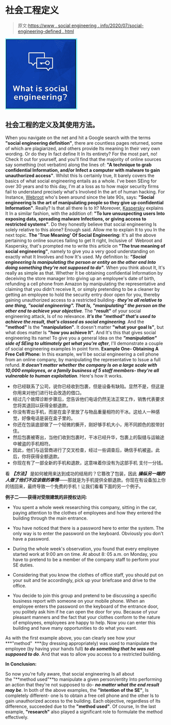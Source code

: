 # 社会工程定义

> 原文:[https://www . social engineering . info/2020/07/social-engineering-defined . html](https://www.socialengineering.info/2020/07/social-engineering-defined.html)

[![](img/d1af8ebd404bcafb0410b7ddb03a2719.png)](https://1.bp.blogspot.com/-pH2q6egCXFk/XxVEEwhF2GI/AAAAAAAAkpo/zgyW2JevfpEUOSzGdZ5CAR6rV4nR4yVTwCLcBGAsYHQ/s1600/Social%2BEngineering%2BDefined.%2Bwww.socialengineers.net.jpg)

## **社会工程的定义及其使用方法。**

When you navigate on the net and hit a Google search with the terms **"social engineering definition"**, there are countless pages returned, some of which are plagiarized, and others provide Its meaning In their very own wording. Or do they In fact define It In Its entirety? For the most part, no! Check It out for yourself, and you'll find that the majority of online sources say something (not verbatim) along the lines of: **"A technique to grab confidential Information, and/or Infect a computer with malware to gain unauthorized access"**. Whilst this Is certainly true, It barely covers the basics of what social engineering entails as a whole.
  I've been SEing for over 30 years and to this day, I'm at a loss as to how major security firms fail to understand precisely what's Involved In the art of human hacking. For Instance, [Webroot](https://www.webroot.com/au/en/resources/tips-articles/what-is-social-engineering) who's been around since the late 90s, says: **"Social engineering Is the art of manipulating people so they give up confidential Information"**. Really? Is that all there Is to It? Moreover, [Kaspersky](https://www.kaspersky.com.au/resource-center/definitions/what-is-social-engineering) explains It In a similar fashion, with the addition of: **"To lure unsuspecting users Into exposing data, spreading malware Infections, or giving access to restricted systems"**. Do they honestly believe that social engineering Is solely relative to this alone? Enough said. Allow me to explain It to you In the next topic.
  **The 'True Meaning' Of Social Engineering:**
  It's all the above pertaining to online sources failing to get It right, Inclusive of  Webroot and Kaspersky, that's prompted me to write this article on **"The true meaning of social engineering"**, namely to give you a very good understanding on exactly what It Involves and how It's used. My definition Is: ***"Social engineering Is manipulating the person or entity on the other end Into doing something they're not supposed to do"***. When you think about It, It's really as simple as that.
  Whether It be obtaining confidential Information by deceiving the store manager Into giving up an employee's date of birth, refunding a cell phone from Amazon by manipulating the representative and claiming that you didn't receive It, or simply pretending to be a cleaner by getting an employee to hold the security entry door open for you, thereby gaining unauthorized access to a restricted building- ***they're all relative to one thing, "social engineering". That Is, "manipulating" the person on the other end to achieve your objective***.
  The **"result"** of your social engineering attack, Is of no relevance. ***It's the "method" that's used to achieve the result, that's classed as social engineering**.* And the **"method"** Is the **"manipulation"**. It doesn't matter **"what your goal Is"**, but what does matter Is **"how you achieve It"**. And It's this that gives social engineering Its name! To give you a general Idea on the ***"manipulation" side of SEing to ultimately get what you're after***, I'll demonstrate a couple of social engineering examples In point form.
  **Example One- Obtaining A Free Cell Phone:**
  In this example, we'll be social engineering a cell phone from an online company, by manipulating the representative to Issue a full refund. ***It doesn't matter whether the company Is on a large scale with 10,000 employees, or a family business of 5 staff members- they're all vulnerable to human exploitation***. Here's how It works.

*   你已经联系了公司，说你已经收到包裹，但是设备有缺陷。显然不是，但这是你用来对他们进行社会改造的借口。
*   经过几个故障诊断步骤后，您告诉他们电话仍然无法正常工作，销售代表要求您将其退回以获得全额退款。
*   你没有寄出手机，而是在盒子里放了与物品重量相符的干冰。这给人一种感觉，好像电话是装在盒子里的。
*   你还在包装底部做了一个轻微的撕开，刚好够手机大小，用不同颜色的胶带封住。
*   然后包裹被寄出，当他们收到包裹时，干冰已经升华，包裹上的裂缝与运输途中被盗的手机相符。
*   因此，他们与运营商进行了交叉检查，经过一些调查后，确信手机被盗。此后，你将获得全额退款。
*   你现在有了一部全新的手机和退款，这意味着你没有为这部手机 支付一分钱。

看 ***【方法】*** 是如何被用来达到成功的结局的？它篡改了包装，因此 ***操纵另一端的人做了他们不应该做的事情***——那就是为手机提供全额退款。你现在有设备加上你的钱回来，最终导致一个免费的手机！让我们看看下面的另一个例子。

**例子二——获得对受限建筑的非授权访问:**

*   You spent a whole week researching this company, sitting in the car, paying attention to the clothes of employees and how they entered the building through the main entrance.
*   You have noticed that there is a password here to enter the system. The only way is to enter the password on the keyboard. Obviously you don't have a password.
*   During the whole week's observation, you found that every employee started work at 9:00 am on time. At about 8: 05 a.m. on Monday, you have to pretend to be a member of the company staff to perform your SE duties.
*   Considering that you know the clothes of office staff, you should put on your suit and tie accordingly, pick up your briefcase and drive to the office.

*   You decide to join this group and pretend to be discussing a specific business report with someone on your mobile phone. When an employee enters the password on the keyboard of the entrance door, you politely ask him if he can open the door for you. Because of your pleasant manners and the fact that your clothes conform to the nature of employees, employees are happy to help. Now you can enter this building and have many opportunities to do what you want.

As with the first example above, you can clearly see how your ***"method"  ***(by dressing appropriately) was used to manipulate the employee (by having your hands full) ***to do something that he was not supposed to do***. And that was to allow you access to a restricted building.

**In Conclusion:**

So now you're fully aware, that social engineering Is all about the "**method used"**to manipulate a given person/entity Into performing an action that they're not supposed to do- ***no matter what the end result may be***. In both of the above examples, the **"Intention of the SE"**, Is completely different- one Is to obtain a free cell phone and the other Is to gain unauthorized access to the building. Each objective, regardless of Its difference, succeeded due to the **"method used"**. Of course, In the last example, **"research"** also played a significant role to formulate the method effectively.